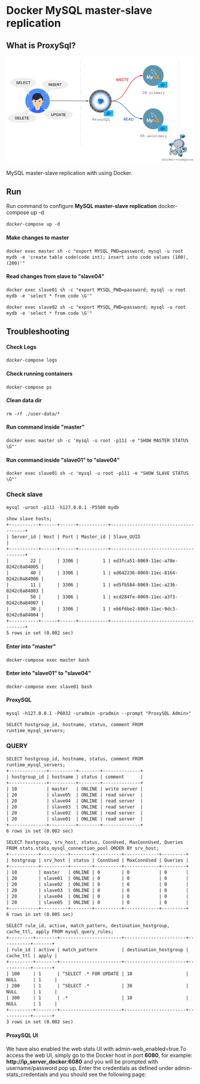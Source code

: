 Docker MySQL master-slave replication 
========================

## What is ProxySql?

![Blank Diagram](./demo.png)


MySQL master-slave replication with using Docker. 

## Run

Run command to configure **MySQL master-slave replication**  docker-compose up -d

```
docker-compose up -d
```

#### Make changes to master

```
docker exec master sh -c "export MYSQL_PWD=password; mysql -u root mydb -e 'create table code(code int); insert into code values (100), (200)'"
```

#### Read changes from slave to "slave04"

```
docker exec slave01 sh -c "export MYSQL_PWD=password; mysql -u root mydb -e 'select * from code \G'"
```

```
docker exec slave02 sh -c "export MYSQL_PWD=password; mysql -u root mydb -e 'select * from code \G'"

```

## Troubleshooting

#### Check Logs

```
docker-compose logs
```

#### Check running containers

```
docker-compose ps
```

#### Clean data dir

```
rm -rf ./user-data/*
```

#### Run command inside "master"

```
docker exec master sh -c 'mysql -u root -p111 -e "SHOW MASTER STATUS \G"'
```

#### Run command inside "slave01" to "slave04"

```
docker exec slave01 sh -c 'mysql -u root -p111 -e "SHOW SLAVE STATUS \G"'
```

### Check slave

```
mysql -uroot -p111 -h127.0.0.1 -P5500 mydb
```

```
show slave hosts;
+-----------+------+------+-----------+--------------------------------------+
| Server_id | Host | Port | Master_id | Slave_UUID                           |
+-----------+------+------+-----------+--------------------------------------+
|        22 |      | 3306 |         1 | ed3fca51-8069-11ec-a78e-0242c0a84005 |
|        40 |      | 3306 |         1 | ed642236-8069-11ec-8164-0242c0a84006 |
|        11 |      | 3306 |         1 | ed5fb584-8069-11ec-a236-0242c0a84003 |
|        50 |      | 3306 |         1 | ecd284fe-8069-11ec-a3f3-0242c0a84007 |
|        30 |      | 3306 |         1 | eb6f6be2-8069-11ec-9dc3-0242c0a84004 |
+-----------+------+------+-----------+--------------------------------------+
5 rows in set (0.002 sec)
```



#### Enter into "master"

```
docker-compose exec master bash
```

#### Enter into "slave01" to "slave04"

```
docker-compose exec slave01 bash
```


#### ProxySQL ####

```
mysql -h127.0.0.1 -P6032 -uradmin -pradmin --prompt "ProxySQL Admin>"
```

```
SELECT hostgroup_id, hostname, status, comment FROM runtime_mysql_servers;
```

### QUERY ###

```
SELECT hostgroup_id, hostname, status, comment FROM runtime_mysql_servers;
+--------------+----------+--------+--------------+
| hostgroup_id | hostname | status | comment      |
+--------------+----------+--------+--------------+
| 10           | master   | ONLINE | write server |
| 20           | slave05  | ONLINE | read server  |
| 20           | slave04  | ONLINE | read server  |
| 20           | slave03  | ONLINE | read server  |
| 20           | slave02  | ONLINE | read server  |
| 20           | slave01  | ONLINE | read server  |
+--------------+----------+--------+--------------+
6 rows in set (0.002 sec)
```

```
SELECT hostgroup, srv_host, status, ConnUsed, MaxConnUsed, Queries FROM stats.stats_mysql_connection_pool ORDER BY srv_host;
+-----------+----------+--------+----------+-------------+---------+
| hostgroup | srv_host | status | ConnUsed | MaxConnUsed | Queries |
+-----------+----------+--------+----------+-------------+---------+
| 10        | master   | ONLINE | 0        | 0           | 0       |
| 20        | slave01  | ONLINE | 0        | 0           | 0       |
| 20        | slave02  | ONLINE | 0        | 0           | 0       |
| 20        | slave03  | ONLINE | 0        | 0           | 0       |
| 20        | slave04  | ONLINE | 0        | 0           | 0       |
| 20        | slave05  | ONLINE | 0        | 0           | 0       |
+-----------+----------+--------+----------+-------------+---------+
6 rows in set (0.005 sec)
```

```
SELECT rule_id, active, match_pattern, destination_hostgroup, cache_ttl, apply FROM mysql_query_rules;
+---------+--------+-----------------------+-----------------------+-----------+-------+
| rule_id | active | match_pattern         | destination_hostgroup | cache_ttl | apply |
+---------+--------+-----------------------+-----------------------+-----------+-------+
| 100     | 1      | ^SELECT .* FOR UPDATE | 10                    | NULL      | 1     |
| 200     | 1      | ^SELECT .*            | 30                    | NULL      | 1     |
| 300     | 1      | .*                    | 10                    | NULL      | 1     |
+---------+--------+-----------------------+-----------------------+-----------+-------+
3 rows in set (0.002 sec)
```

#### ProxySQL UI ####

We have also enabled the web stats UI with admin-web_enabled=true.To access the web UI, simply go to the Docker host in port **6080**, for example: **http://ip_server_docker:6080** and you will be prompted with username/password pop up. Enter the credentials as defined under admin-stats_credentials and you should see the following page:
